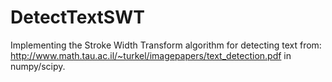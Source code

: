 # DetectTextSWT
Implementing the Stroke Width Transform algorithm for detecting text from: http://www.math.tau.ac.il/~turkel/imagepapers/text_detection.pdf in numpy/scipy.
